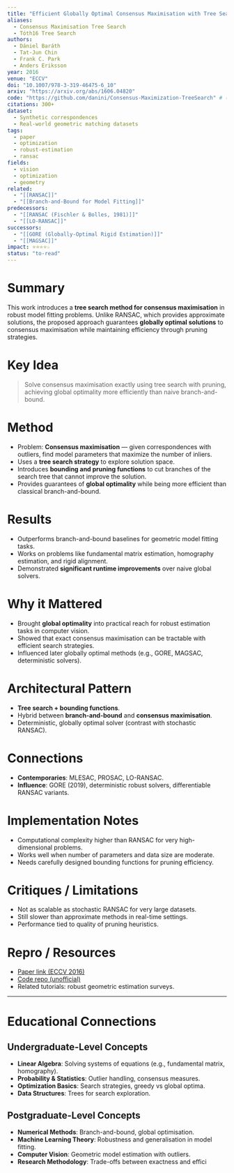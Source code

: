 ```yaml
---
title: "Efficient Globally Optimal Consensus Maximisation with Tree Search (2016)"
aliases: 
  - Consensus Maximisation Tree Search
  - Tóth16 Tree Search
authors:
  - Dániel Baráth
  - Tat-Jun Chin
  - Frank C. Park
  - Anders Eriksson
year: 2016
venue: "ECCV"
doi: "10.1007/978-3-319-46475-6_10"
arxiv: "https://arxiv.org/abs/1606.04820"
code: "https://github.com/danini/Consensus-Maximization-TreeSearch" # (if available/unofficial)
citations: 300+
dataset:
  - Synthetic correspondences
  - Real-world geometric matching datasets
tags:
  - paper
  - optimization
  - robust-estimation
  - ransac
fields:
  - vision
  - optimization
  - geometry
related:
  - "[[RANSAC]]"
  - "[[Branch-and-Bound for Model Fitting]]"
predecessors:
  - "[[RANSAC (Fischler & Bolles, 1981)]]"
  - "[[LO-RANSAC]]"
successors:
  - "[[GORE (Globally-Optimal Rigid Estimation)]]"
  - "[[MAGSAC]]"
impact: ⭐⭐⭐⭐☆
status: "to-read"
---
```


# Summary
This work introduces a **tree search method for consensus maximisation** in robust model fitting problems. Unlike RANSAC, which provides approximate solutions, the proposed approach guarantees **globally optimal solutions** to consensus maximisation while maintaining efficiency through pruning strategies.

# Key Idea
> Solve consensus maximisation exactly using tree search with pruning, achieving global optimality more efficiently than naive branch-and-bound.

# Method
- Problem: **Consensus maximisation** — given correspondences with outliers, find model parameters that maximize the number of inliers.  
- Uses a **tree search strategy** to explore solution space.  
- Introduces **bounding and pruning functions** to cut branches of the search tree that cannot improve the solution.  
- Provides guarantees of **global optimality** while being more efficient than classical branch-and-bound.  

# Results
- Outperforms branch-and-bound baselines for geometric model fitting tasks.  
- Works on problems like fundamental matrix estimation, homography estimation, and rigid alignment.  
- Demonstrated **significant runtime improvements** over naive global solvers.  

# Why it Mattered
- Brought **global optimality** into practical reach for robust estimation tasks in computer vision.  
- Showed that exact consensus maximisation can be tractable with efficient search strategies.  
- Influenced later globally optimal methods (e.g., GORE, MAGSAC, deterministic solvers).  

# Architectural Pattern
- **Tree search + bounding functions**.  
- Hybrid between **branch-and-bound** and **consensus maximisation**.  
- Deterministic, globally optimal solver (contrast with stochastic RANSAC).  

# Connections
- **Contemporaries**: MLESAC, PROSAC, LO-RANSAC.  
- **Influence**: GORE (2019), deterministic robust solvers, differentiable RANSAC variants.  

# Implementation Notes
- Computational complexity higher than RANSAC for very high-dimensional problems.  
- Works well when number of parameters and data size are moderate.  
- Needs carefully designed bounding functions for pruning efficiency.  

# Critiques / Limitations
- Not as scalable as stochastic RANSAC for very large datasets.  
- Still slower than approximate methods in real-time settings.  
- Performance tied to quality of pruning heuristics.  

# Repro / Resources
- [Paper link (ECCV 2016)](https://arxiv.org/abs/1606.04820)  
- [Code repo (unofficial)](https://github.com/danini/Consensus-Maximization-TreeSearch)  
- Related tutorials: robust geometric estimation surveys.  

---

# Educational Connections

## Undergraduate-Level Concepts
- **Linear Algebra**: Solving systems of equations (e.g., fundamental matrix, homography).  
- **Probability & Statistics**: Outlier handling, consensus measures.  
- **Optimization Basics**: Search strategies, greedy vs global optima.  
- **Data Structures**: Trees for search exploration.  

## Postgraduate-Level Concepts
- **Numerical Methods**: Branch-and-bound, global optimisation.  
- **Machine Learning Theory**: Robustness and generalisation in model fitting.  
- **Computer Vision**: Geometric model estimation with outliers.  
- **Research Methodology**: Trade-offs between exactness and effici
